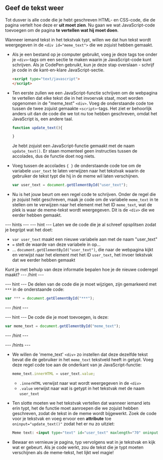 ## Geef de tekst weer

Tot dusver is alle code die je hebt geschreven HTML- en CSS-code, die de pagina vertelt hoe deze er **uit moet zien**. Nu gaan we wat JavaScript-code toevoegen om de pagina **te vertellen wat hij moet doen**.

Wanneer iemand tekst in het tekstvak typt, willen we dat hun tekst wordt weergegeven in de `<div id="meme_text">` die we zojuist hebben gemaakt.

- Als je een bestand op je computer gebruikt, voeg je deze tags toe onder je `<div>`-tags om een sectie te maken waarin je JavaScript-code kunt schrijven. Als je CodePen gebruikt, kun je deze stap overslaan - schrijf je code in de kant-en-klare JavaScript-sectie.

  ```html
  <script type="text/javascript">
  </script>
  ```

- Ten eerste zullen we een JavaScript-functie schrijven om de webpagina te vertellen dat elke tekst die in het invoervak staat, moet worden opgenomen in de "meme_text" `<div>`. Voeg de onderstaande code toe tussen de twee zojuist gemaakte `<script>`-tags. Het ziet er behoorlijk anders uit dan de code die we tot nu toe hebben geschreven, omdat het JavaScript is, een andere taal.

  ```JavaScript
  function update_text(){

  }
  ```

  Je hebt zojuist een JavaScript-functie gemaakt met de naam `update_text()`. Er staan momenteel geen instructies tussen de accolades, dus de functie doet nog niets.

- Voeg tussen de accolades `{ }` de onderstaande code toe om de variabele `user_text` te laten verwijzen naar het tekstvak waarin de gebruiker de tekst typt die hij in de meme wil laten verschijnen.

  ```JavaScript
  var user_text = document.getElementById("user_text");
  ```

- Nu is het jouw beurt om een regel code te schrijven. Onder de regel die je zojuist hebt geschreven, maak je code om de variabele `meme_text` in te stellen om te verwijzen naar het element met het ID `meme_text`, wat de plek is waar de meme-tekst wordt weergegeven. Dit is de `<div>` die we eerder hebben gemaakt.

--- hints ---
 --- hint --- Laten we de code die je al schreef opsplitsen zodat je begrijpt wat het doet:

* `var user_text` maakt een nieuwe variabele aan met de naam "user_text"
* `=` stelt de waarde van deze variabele in op...
* ... `document.getElementById("user_text")`, die naar de webpagina kijkt en verwijst naar het element met het ID `user_text`, het invoer tekstvak dat we eerder hebben gemaakt

Kunt je met behulp van deze informatie bepalen hoe je de nieuwe coderegel maakt?
--- /hint ---


--- hint --- De delen van de code die je moet wijzigen, zijn gemarkeerd met `***` in de onderstaande code:
```JavaScript
var *** = document.getElementById("***");
```
--- /hint ---

--- hint --- De code die je moet toevoegen, is deze:

```JavaScript
var meme_text = document.getElementById("meme_text");
```
--- /hint ---

--- /hints ---


- We willen de 'meme_text' `<div>` zo instellen dat deze dezelfde tekst bevat die de gebruiker in het `meme_text` tekstveld heeft in getypt. Voeg deze regel code toe aan de onderkant van je JavaScript-functie:

  ``` JavaScript
  meme_text.innerHTML = user_text.value;
  ```

  * `.innerHTML` verwijst naar wat wordt weergegeven in de `<div>`
  * `.value` verwijst naar wat is getypt in het tekstvak met de naam `user_text`

- Ten slotte moeten we het tekstvak vertellen dat wanneer iemand iets erin typt, het de functie moet aanroepen die we zojuist hebben geschreven, zodat de tekst in de meme wordt bijgewerkt. Zoek de code voor je tekstvak en voeg ervoor een **attribute** toe `oninput="update_text()"` zodat het er nu zo uitziet:

  ```html
  Meme text: <input type="text" id="user_text" maxlength="70" oninput="update_text()"><p>
  ```

 - Bewaar en vernieuw je pagina, typ vervolgens wat in je tekstvak en kijk wat er gebeurt. Als je code werkt, zou de tekst die je typt moeten verschijnen als de meme-tekst, het lijkt wel magie!
